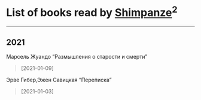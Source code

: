 # List of books read by [Shimpanze](https://plus.google.com/u/0/108324375224819470216/)<sup>2</sup>
---

## 2021

Марсель Жуандо “Размышления о старости и смерти”
> [2021-01-09] 


Эрве Гибер,Эжен Савицкая “Переписка”
> [2021-01-03] 



